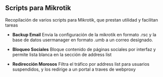## Scripts para Mikrotik

Recopilación de varios scripts para Mikrotik, que prestan utilidad y facilitan tareas

- **Backup Email**
Envia la configuración de la mikrotik en formato .rsc y la base de datos usermanager en formato .umb a un correo designado.

- **Bloqueo Sociales**
Bloque contenido de páginas sociales por interfaz y permite lista blanca en la sección de address list

- **Redirección Morosos**
Filtra el tráfico por address list para usuarios suspendidos, y los redirige a un portal a traves de webproxy